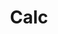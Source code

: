 ---
title: Calc
direct_url: http://projects.calebevans.me/calc/
categories: libraries
short_description: A JS library that does the math so you don’t have to
---